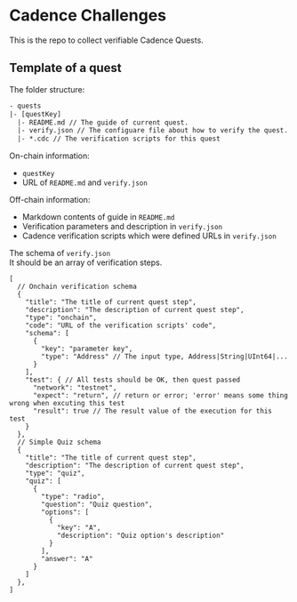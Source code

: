 # Cadence Challenges

This is the repo to collect verifiable Cadence Quests.

## Template of a quest

The folder structure:

```txt
- quests
|- [questKey]
  |- README.md // The guide of current quest.
  |- verify.json // The configuare file about how to verify the quest.
  |- *.cdc // The verification scripts for this quest
```

On-chain information:

- `questKey`
- URL of `README.md` and `verify.json`

Off-chain information:

- Markdown contents of guide in `README.md`
- Verification parameters and description in `verify.json`
- Cadence verification scripts which were defined URLs in `verify.json`

The schema of `verify.json`  
It should be an array of verification steps.

```jsonc
[
  // Onchain verification schema
  {
    "title": "The title of current quest step",
    "description": "The description of current quest step",
    "type": "onchain",
    "code": "URL of the verification scripts' code",
    "schema": [
      {
        "key": "parameter key",
        "type": "Address" // The input type, Address|String|UInt64|...
      }
    ],
    "test": { // All tests should be OK, then quest passed
      "network": "testnet",
      "expect": "return", // return or error; 'error' means some thing wrong when excuting this test
      "result": true // The result value of the execution for this test
    }
  },
  // Simple Quiz schema
  {
    "title": "The title of current quest step",
    "description": "The description of current quest step",
    "type": "quiz",
    "quiz": [
      {
        "type": "radio",
        "question": "Quiz question",
        "options": [
          {
            "key": "A",
            "description": "Quiz option's description"
          }
        ],
        "answer": "A"
      }
    ]
  },
]
```
